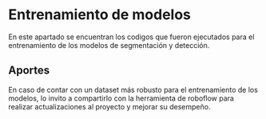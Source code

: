 # Entrenamiento de modelos
En este apartado se encuentran los codigos que fueron ejecutados para el entrenamiento de los modelos de segmentación y detección.
## Aportes
En caso de contar con un dataset más robusto para el entrenamiento de los modelos, lo invito a compartirlo con la herramienta de roboflow para realizar actualizaciones al proyecto y mejorar su desempeño.

